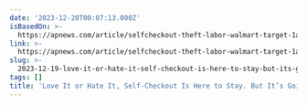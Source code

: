 ```yaml
---
date: '2023-12-20T00:07:13.000Z'
isBasedOn: >-
  https://apnews.com/article/selfcheckout-theft-labor-walmart-target-1a8a6da0291651815557316964d7f8f9?utm_source=pocket-newtab-en-us
link: >-
  https://apnews.com/article/selfcheckout-theft-labor-walmart-target-1a8a6da0291651815557316964d7f8f9?utm_source=pocket-newtab-en-us
slug: >-
  2023-12-19-love-it-or-hate-it-self-checkout-is-here-to-stay-but-its-going-through-a
tags: []
title: 'Love It or Hate It, Self-Checkout Is Here to Stay. But It’s Going Through a'
---
```



